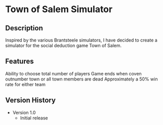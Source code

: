 # Town of Salem Simulator
## Description
Inspired by the various Brantsteele simulators, I have decided to create a simulator for the social deduction game Town of Salem.

## Features
Ability to choose total number of players
Game ends when coven outnumber town or all town members are dead
Approximately a 50% win rate for either team

## Version History
* Version 1.0
    * Initial release
